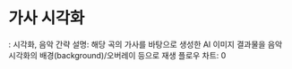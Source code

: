 # 가사 시각화

: 시각화, 음악
간략 설명: 해당 곡의 가사를 바탕으로 생성한 AI 이미지 결과물을 음악 시각화의 배경(background)/오버레이 등으로 재생
플로우 차트: 0